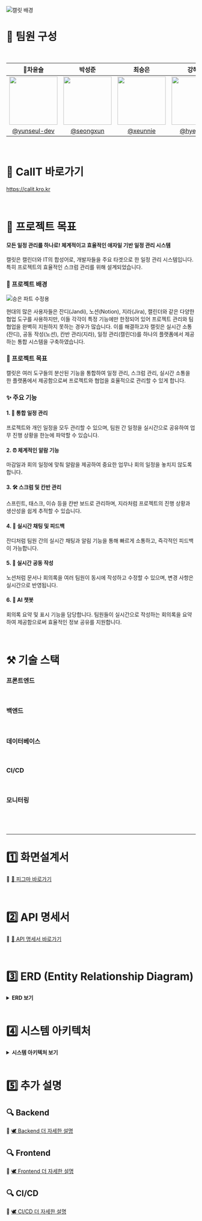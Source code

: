 
![캘릿 배경](https://github.com/user-attachments/assets/fc9a224e-d6c7-4836-b4b4-f7f6f0a67b18)

# 👀 팀원 구성

<br>

|                    **👑차윤슬**                      |                  **박성준**                   |                 **최승은**                  |                     **강혜정**                     |             **지연희**              |
|:------------------------------------------------:|:------------------------------------------:|:----------------------------------------:|:-----------------------------------------------:|:--------------------------------:|
| <img src="https://github.com/user-attachments/assets/8d255376-5ae9-4685-8f11-cd4b18a4bb55" width="128px"/> | <img src="https://github.com/user-attachments/assets/f49055cf-2b4d-41ac-bb7d-98b47d257c4b" width="128px"/> | <img src="https://github.com/user-attachments/assets/21e6cee5-c2f0-4c94-9a0a-938053c5342b" width="128px"/> | <img src="https://github.com/user-attachments/assets/813020ee-ef97-4f44-becd-38ef55a778b1" width="128px"/> | <img src="https://github.com/user-attachments/assets/cefb90f7-237b-4613-b6e2-89e1c40c00f3" width="128px"/> |
| [@yunseul-dev](https://github.com/yunseul-dev) | [@seongxun](https://github.com/seongxun) | [@xeunnie](https://github.com/xeunnie) | [ @hyejeung](https://github.com/hyejeung) | [@Aqulog](https://github.com/Aqulog) |



<br/>

# 📆 CalIT 바로가기
https://calit.kro.kr

<br>

# 🌟 프로젝트 목표

#### 모든 일정 관리를 하나로! 체계적이고 효율적인 애자일 기반 일정 관리 시스템

캘릿은 캘린더와 IT의 합성어로, 개발자들을 주요 타겟으로 한 일정 관리 시스템입니다. 특히 프로젝트의 효율적인 스크럼 관리를 위해 설계되었습니다.

### 📖 프로젝트 배경

![승은 파트 수정용](https://github.com/user-attachments/assets/9abdd43a-67ab-4db8-b50e-d0e5a1fc00d2)


현대의 많은 사용자들은 잔디(Jandi), 노션(Notion), 지라(Jira), 캘린더와 같은 다양한 협업 도구를 사용하지만, 이들 각각이 특정 기능에만 한정되어 있어 프로젝트 관리와 팀 협업을 완벽히 지원하지 못하는 경우가 많습니다. 이를 해결하고자 캘릿은 실시간 소통(잔디), 공동 작성(노션), 칸반 관리(지라), 일정 관리(캘린더)를 하나의 플랫폼에서 제공하는 통합 시스템을 구축하였습니다.

### 🎯 프로젝트 목표

캘릿은 여러 도구들의 분산된 기능을 통합하여 일정 관리, 스크럼 관리, 실시간 소통을 한 플랫폼에서 제공함으로써 프로젝트와 협업을 효율적으로 관리할 수 있게 합니다.

### ✨ 주요 기능

#### 1.	📅 통합 일정 관리

프로젝트와 개인 일정을 모두 관리할 수 있으며, 팀원 간 일정을 실시간으로 공유하여 업무 진행 상황을 한눈에 파악할 수 있습니다.

#### 2.	⏰ 체계적인 알람 기능

마감일과 회의 일정에 맞춰 알람을 제공하여 중요한 업무나 회의 일정을 놓치지 않도록 합니다.

#### 3.	🛠 스크럼 및 칸반 관리

스프린트, 태스크, 이슈 등을 칸반 보드로 관리하며, 지라처럼 프로젝트의 진행 상황과 생산성을 쉽게 추적할 수 있습니다.

#### 4.	💬 실시간 채팅 및 피드백

잔디처럼 팀원 간의 실시간 채팅과 알림 기능을 통해 빠르게 소통하고, 즉각적인 피드백이 가능합니다.

#### 5.	📝 실시간 공동 작성

노션처럼 문서나 회의록을 여러 팀원이 동시에 작성하고 수정할 수 있으며, 변경 사항은 실시간으로 반영됩니다.

#### 6. 🤖 AI 챗봇

회의록 요약 및 표시 기능을 담당합니다. 팀원들이 실시간으로 작성하는 회의록을 요약하여 제공함으로써 효율적인 정보 공유를 지원합니다.

<br/>

# ⚒️ 기술 스택


### 프론트엔드
<img src="https://img.shields.io/badge/Vue.js-181717?style=flat&logo=Vue.js&logoColor=4FC08D&color=white" alt=""> <img src="https://img.shields.io/badge/HTML5-181717?style=flat&logo=html5&logoColor=E34F26&color=white" alt=""> <img src="https://img.shields.io/badge/CSS3-181717?style=flat&logo=css3&logoColor=1572B6&color=white" alt=""> <img src="https://img.shields.io/badge/JavaScript-181717?style=flat&logo=javascript&logoColor=F7DF1E&color=white" alt=""> <img src="https://img.shields.io/badge/Nginx-181717?style=flat&logo=nginx&logoColor=009639&color=white" alt=""> <img src="https://img.shields.io/badge/Axios-181717?style=flat&logo=axios&logoColor=5A29E4&color=white" alt=""> <img src="https://img.shields.io/badge/Pinia-181717?style=flat&logo=pinia&logoColor=FEDD00&color=white" alt="">

### 백엔드
<img src="https://img.shields.io/badge/SpringBoot-181717?style=flat&logo=SpringBoot&logoColor=6DB33F&color=white" alt=""> <img src="https://img.shields.io/badge/Spring_Security-181717?style=flat&logo=SpringSecurity&logoColor=6DB33F&color=white" alt=""> <img src="https://img.shields.io/badge/JSON_Web_Tokens-181717?style=flat&logo=JSONWebTokens&logoColor=000000&color=white" alt=""> <img src="https://img.shields.io/badge/Spring-181717?style=flat&logo=Spring&logoColor=6DB33F&color=white" alt=""> <img src="https://img.shields.io/badge/Spring_Batch-181717?style=flat&logo=Spring&logoColor=6DB33F&color=white" alt=""> <img src="https://img.shields.io/badge/Apache_Kafka-181717?style=flat&logo=ApacheKafka&logoColor=231F20&color=white" alt=""> <img src="https://img.shields.io/badge/n8n-181717?style=flat&logo=n8n&logoColor=0F74E2&color=white" alt="">

### 데이터베이스
<img src="https://img.shields.io/badge/MariaDB-181717?style=flat&logo=MariaDB&logoColor=003545&color=white" alt=""> <img src="https://img.shields.io/badge/PostgreSQL-181717?style=flat&logo=PostgreSQL&logoColor=336791&color=white" alt=""> <img src="https://img.shields.io/badge/Redis-181717?style=flat&logo=Redis&logoColor=DC382D&color=white" alt="">

### CI/CD
<img src="https://img.shields.io/badge/Git-000?style=style&logo=Git&logoColor=F05032&color=white" alt=""> <img src="https://img.shields.io/badge/GitHub-181717?style=flat&logo=GitHub&logoColor=black&color=white" alt=""> <img src="https://img.shields.io/badge/Jenkins-D24939?style=flat&logo=jenkins&logoColor=D24939&color=white" alt=""> <img src="https://img.shields.io/badge/Docker-2496ED?style=flat&logo=Docker&logoColor=2496ED&color=white" alt=""> <img src="https://img.shields.io/badge/Kubernetes-326CE5?style=flat&logo=Kubernetes&logoColor=326CE5&color=white" alt="">

### 모니터링
<img src="https://img.shields.io/badge/Prometheus-181717?style=flat&logo=Prometheus&logoColor=E6522C&color=white" alt=""> <img src="https://img.shields.io/badge/Grafana-181717?style=flat&logo=Grafana&logoColor=F46800&color=white" alt="">


<br>

---

# 1️⃣ 화면설계서
🔗 [🎨 피그마 바로가기](https://www.figma.com/design/V59MNrd8govUfzrRPHeKZa/Wireframe?t=edCLfpAgm0v3cAhY-0)

<br>

# 2️⃣ API 명세서
🔗 [💌 API 명세서 바로가기](https://tropical-ferry-82d.notion.site/API-33445269d61e4c0183bcecd43e44ee61?pvs=74)

<br>

# 3️⃣ ERD (Entity Relationship Diagram)
<details>
  <summary><b>ERD 보기</b></summary>
  <div markdown="1">
    
![CalIT_v2 ERD](https://github.com/user-attachments/assets/db0e189b-f9f6-486a-87f6-96b50d10d6ca) 

<div style="border:1px solid black; padding:10px; width: 250px; font-size: 12px; margin-top: 10px;">
  <b>🔍 ERD 설명</b><br>
  <br>
  <ul>
    <li>🧡: 유저</li>
    <li>🩷: 스크럼 </li>
    <li>💛: 알람</li>
    <li>💙: 채팅</li>
    <li>💜: 챗봇</li>
    <li>💚: 게시판</li>
  </ul>
</div>

  </div>
</details>


<br>

# 4️⃣ 시스템 아키텍처
<details>
  <summary><b>시스템 아키텍처 보기</b></summary>
  <div markdown="1">

![CalIT_시스템 아키텍처_V2](https://github.com/user-attachments/assets/5edb89af-c3fa-4db7-bfd8-4690a3d0c065)

  </div>
</details>

<br>

# 5️⃣ 추가 설명

## 🔍 Backend

🔗 [🕊️ Backend 더 자세한 설명](https://github.com/beyond-sw-camp/be06-fin-MINIONZ-CalIT/blob/develop/backend/README.md)

## 🔍 Frontend

🔗 [🕊️ Frontend 더 자세한 설명](https://github.com/beyond-sw-camp/be06-fin-MINIONZ-CalIT/blob/develop/frontend/README.md)

## 🔍 CI/CD

🔗 [🕊️ CI/CD 더 자세한 설명](https://github.com/beyond-sw-camp/be06-fin-MINIONZ-CalIT/tree/develop/cicd)
